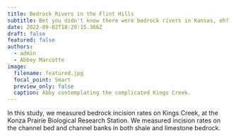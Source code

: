 ```yaml
---
title: Bedrock Rivers in the Flint Hills
subtitle: Bet you didn't know there were bedrock rivers in Kansas, eh?
date: 2022-09-02T18:29:15.366Z
draft: false
featured: false
authors:
  - admin
  - Abbey Marcotte
image:
  filename: featured.jpg
  focal_point: Smart
  preview_only: false
  caption: Abby contemplating the complicated Kings Creek.
---
```

In this study, we measured bedrock incision rates on Kings Creek, at the Konza Prairie Biological Research Station. We measured incision rates on the channel bed and channel banks in both shale and limestone bedrock.